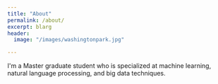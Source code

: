 ```yaml
---
title: "About"
permalink: /about/
excerpt: blarg
header:
  image: "/images/washingtonpark.jpg"

---
```


I'm a Master graduate student who is specialized at machine learning, natural language processing, and big data techniques.